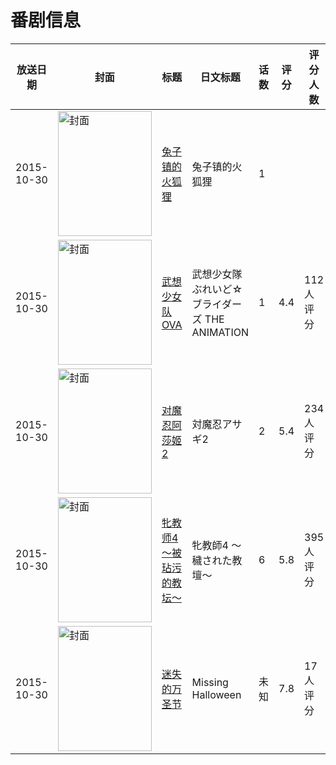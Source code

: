 # 番剧信息

|放送日期|封面|标题|日文标题|话数|评分|评分人数|
|---|---|---|---|---|---|---|
|2015-10-30|<img src="//lain.bgm.tv/pic/cover/c/7a/50/113332_6kZv6.jpg" alt="封面" style="width:150px;height:200px;object-fit:cover;">|[兔子镇的火狐狸](https://bangumi.tv/subject/113332)|兔子镇的火狐狸|1|||
|2015-10-30|<img src="/img/no_icon_subject.png" alt="封面" style="width:150px;height:200px;object-fit:cover;">|[武想少女队 OVA](https://bangumi.tv/subject/144349)|武想少女隊ぶれいど☆ブライダーズ THE ANIMATION|1|4.4|112人评分|
|2015-10-30|<img src="/img/no_icon_subject.png" alt="封面" style="width:150px;height:200px;object-fit:cover;">|[对魔忍阿莎姬2](https://bangumi.tv/subject/148229)|対魔忍アサギ2|2|5.4|234人评分|
|2015-10-30|<img src="/img/no_icon_subject.png" alt="封面" style="width:150px;height:200px;object-fit:cover;">|[牝教师4～被玷污的教坛～](https://bangumi.tv/subject/152055)|牝教師4 ～穢された教壇～|6|5.8|395人评分|
|2015-10-30|<img src="//lain.bgm.tv/pic/cover/c/8a/3e/234843_T2xzX.jpg" alt="封面" style="width:150px;height:200px;object-fit:cover;">|[迷失的万圣节](https://bangumi.tv/subject/234843)|Missing Halloween|未知|7.8|17人评分|
